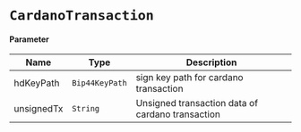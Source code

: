 # `CardanoTransaction`

#### Parameter

| Name       | Type             | Description                                      |
| ---------- | ---------------- | ------------------------------------------------ |
| hdKeyPath  | `Bip44KeyPath` | sign key path for cardano transaction           |
| unsignedTx | `String`       | Unsigned transaction data of cardano transaction |
